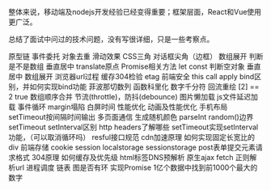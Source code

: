 整体来说，移动端及nodejs开发经验已经变得重要；框架层面，React和Vue使用更广泛。

总结了面试中问过的技术问题，没有写很详细，只是一些考察点。

原型链
事件委托
对象去重
滑动效果
CSS三角
对话框尖角（边框）
数组展开
判断是不是数组
垂直居中 translate原点
Promise相关方法
let const
判断空对象
垂直居中
数组展开
浏览器url过程
缓存304检验 etag
前端安全
this
call apply bind区别，并如何实现bind功能
菲波那切数列
函数科里化
数字千分符
回流重绘
[2] == 2 true
数组顺序合并
节流(throttle)，防抖(debounce)
图片懒加载
js文件延迟加载
事件循环
margin塌陷
白屏时间
性能优化
动画及性能优化
手机布局
setTimeout按间隔时间输出
多页面通信
生成随机颜色
parseInt
random()边界
setTimeout setInterval区别
http headers了解哪些
setTimeout实现setInterval功能，（可以取消循环吗）
resful接口规范
cdn加速原理
如何实现固定长宽比的div
前端存储 cookie session localstorage sessionstorage
post表单提交元素请求格式
304原理 如何缓存及优先级
html标签DNS预解析
原生ajax fetch
正则解析url
进程调度
链表 图是否有环
实现Promise
1亿个数据中找到前1000个最大的数字